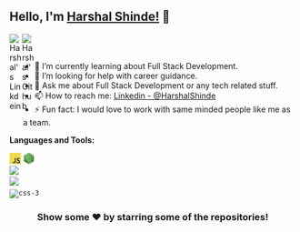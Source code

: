 ## Hello, I'm [Harshal Shinde!](https://github.com/Harshal-7) 👋

<a href="https://www.linkedin.com/in/harshal-shinde-77a862210/">
  <img align="left" alt="Harshal's Linkdein" width="22px" src="https://i.ibb.co/6gsScPG/linkedin.png" />
</a>
<a href="https://github.com/Harshal-7">
  <img align="left" alt="Harshal's Github" width="22px" src="https://i.ibb.co/Xtd1H9j/github.png" />
</a>
<br/>
<br/>



- 🌱 I’m currently learning about Full Stack Development.
- 🤔 I’m looking for help with career guidance.
- 💬 Ask me about Full Stack Development or any tech related stuff.
- 📫 How to reach me: [Linkedin - @HarshalShinde](https://www.linkedin.com/in/harshal-shinde-77a862210/)
- ⚡ Fun fact: I would love to work with same minded people like me as a team.



**Languages and Tools:**  

<code><img height="20" src="https://raw.githubusercontent.com/github/explore/80688e429a7d4ef2fca1e82350fe8e3517d3494d/topics/javascript/javascript.png"></code>
<code><img height="20" src="https://raw.githubusercontent.com/github/explore/80688e429a7d4ef2fca1e82350fe8e3517d3494d/topics/nodejs/nodejs.png"></code>    
<code><img height="20" src="https://i.ibb.co/bbDpfdT/html-5.png"></code>    
<code><img height="20" src="https://i.ibb.co/JQbJRMF/css-3.png"></code>    
<code><img height="20" src="https://i.ibb.co/JQbJRMF/css-3.png" alt="css-3" border="0"></a></code>    

<div align="center">

### Show some ❤️ by starring some of the repositories!

</div>
